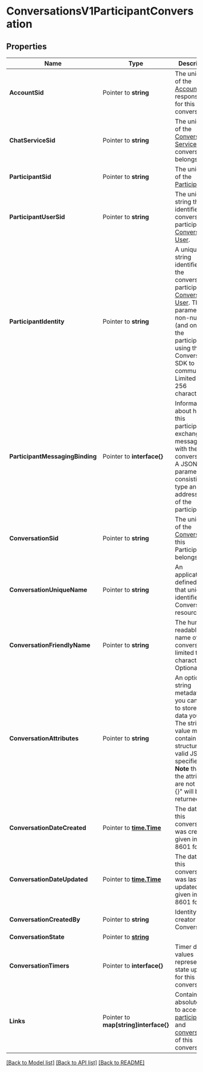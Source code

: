 # ConversationsV1ParticipantConversation

## Properties

Name | Type | Description | Notes
------------ | ------------- | ------------- | -------------
**AccountSid** | Pointer to **string** | The unique ID of the [Account](https://www.twilio.com/docs/iam/api/account) responsible for this conversation. |
**ChatServiceSid** | Pointer to **string** | The unique ID of the [Conversation Service](https://www.twilio.com/docs/conversations/api/service-resource) this conversation belongs to. |
**ParticipantSid** | Pointer to **string** | The unique ID of the [Participant](https://www.twilio.com/docs/conversations/api/conversation-participant-resource). |
**ParticipantUserSid** | Pointer to **string** | The unique string that identifies the conversation participant as [Conversation User](https://www.twilio.com/docs/conversations/api/user-resource). |
**ParticipantIdentity** | Pointer to **string** | A unique string identifier for the conversation participant as [Conversation User](https://www.twilio.com/docs/conversations/api/user-resource). This parameter is non-null if (and only if) the participant is using the Conversations SDK to communicate. Limited to 256 characters. |
**ParticipantMessagingBinding** | Pointer to **interface{}** | Information about how this participant exchanges messages with the conversation. A JSON parameter consisting of type and address fields of the participant. |
**ConversationSid** | Pointer to **string** | The unique ID of the [Conversation](https://www.twilio.com/docs/conversations/api/conversation-resource) this Participant belongs to. |
**ConversationUniqueName** | Pointer to **string** | An application-defined string that uniquely identifies the Conversation resource. |
**ConversationFriendlyName** | Pointer to **string** | The human-readable name of this conversation, limited to 256 characters. Optional. |
**ConversationAttributes** | Pointer to **string** | An optional string metadata field you can use to store any data you wish. The string value must contain structurally valid JSON if specified.  **Note** that if the attributes are not set \"{}\" will be returned. |
**ConversationDateCreated** | Pointer to [**time.Time**](time.Time.md) | The date that this conversation was created, given in ISO 8601 format. |
**ConversationDateUpdated** | Pointer to [**time.Time**](time.Time.md) | The date that this conversation was last updated, given in ISO 8601 format. |
**ConversationCreatedBy** | Pointer to **string** | Identity of the creator of this Conversation. |
**ConversationState** | Pointer to [**string**](ParticipantConversationEnumState.md) |  |
**ConversationTimers** | Pointer to **interface{}** | Timer date values representing state update for this conversation. |
**Links** | Pointer to **map[string]interface{}** | Contains absolute URLs to access the [participant](https://www.twilio.com/docs/conversations/api/conversation-participant-resource) and [conversation](https://www.twilio.com/docs/conversations/api/conversation-resource) of this conversation. |

[[Back to Model list]](../README.md#documentation-for-models) [[Back to API list]](../README.md#documentation-for-api-endpoints) [[Back to README]](../README.md)


